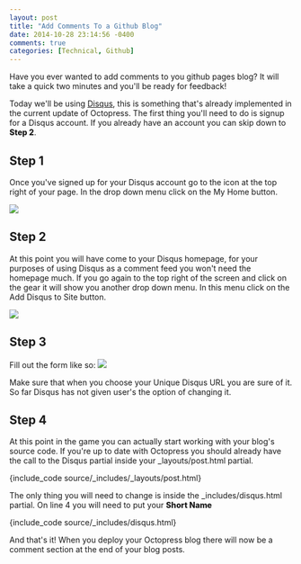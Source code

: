 ```yaml
---
layout: post
title: "Add Comments To a Github Blog"
date: 2014-10-28 23:14:56 -0400
comments: true
categories: [Technical, Github]
---
```


Have you ever wanted to add comments to you github pages blog? It will take a quick two minutes and you'll be ready for feedback!
<!--more-->

Today we'll be using <a href="http://disqus.com">Disqus</a>, this is something that's already implemented in the current update of Octopress. The first thing you'll need to do is signup for a Disqus account. If you already have an account you can skip down to <span style="font-weight:800">Step 2</span>.

## Step 1
Once you've signed up for your Disqus account go to the icon at the top right of your page. In the drop down menu click on the My Home button.

<img src="{{ root_url }}/images/start.png"/>

## Step 2
At this point you will have come to your Disqus homepage, for your purposes of using Disqus as a comment feed you won't need the homepage much. If you go again to the top right of the screen and click on the gear it will show you another drop down menu. In this menu click on the Add Disqus to Site button.

<img src="{{ root_url }}/images/homemenu.png"/>

## Step 3
Fill out the form like so:
<img src="{{ root_url }}/images/siteprofile.png"/>

Make sure that when you choose your Unique Disqus URL you are sure of it. So far Disqus has not given user's the option of changing it.

## Step 4
At this point in the game you can actually start working with your blog's source code. If you're up to date with Octopress you should already have the call to the Disqus partial inside your _layouts/post.html partial.

{include_code source/_includes/_layouts/post.html}

The only thing you will need to change is inside the _includes/disqus.html partial. On line 4 you will need to put your <span  style="font-weight: 800">Short Name</span>

{include_code source/_includes/disqus.html}

And that's it! When you deploy your Octopress blog there will now be a comment section at the end of your blog posts.

